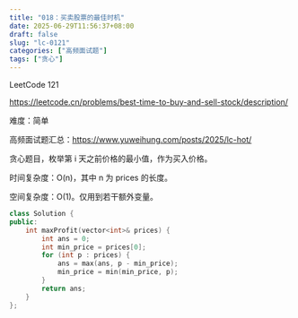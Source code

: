 ```yaml
---
title: "018：买卖股票的最佳时机"
date: 2025-06-29T11:56:37+08:00
draft: false
slug: "lc-0121"
categories: ["高频面试题"]
tags: ["贪心"]
---
```


LeetCode 121

https://leetcode.cn/problems/best-time-to-buy-and-sell-stock/description/

难度：简单

高频面试题汇总：https://www.yuweihung.com/posts/2025/lc-hot/

贪心题目，枚举第 i 天之前价格的最小值，作为买入价格。

时间复杂度：O(n)，其中 n 为 prices 的长度。

空间复杂度：O(1)。仅用到若干额外变量。

<!--more-->

```cpp
class Solution {
public:
    int maxProfit(vector<int>& prices) {
        int ans = 0;
        int min_price = prices[0];
        for (int p : prices) {
            ans = max(ans, p - min_price);
            min_price = min(min_price, p);
        }
        return ans;
    }
};
```
